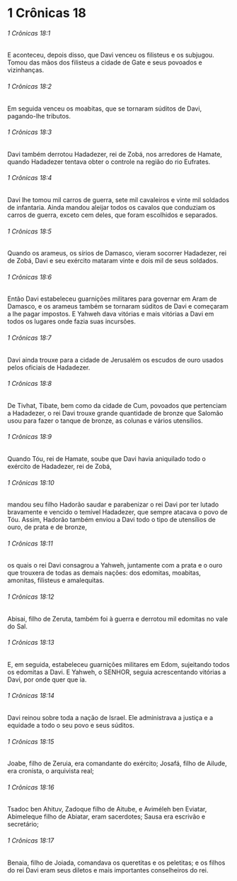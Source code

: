 # 1 Crônicas 18

###### 1 Crônicas 18:1

E aconteceu, depois disso, que Davi venceu os filisteus e os subjugou. Tomou das mãos dos filisteus a cidade de Gate e seus povoados e vizinhanças.

###### 1 Crônicas 18:2

Em seguida venceu os moabitas, que se tornaram súditos de Davi, pagando-lhe tributos.

###### 1 Crônicas 18:3

Davi também derrotou Hadadezer, rei de Zobá, nos arredores de Hamate, quando Hadadezer tentava obter o controle na região do rio Eufrates.

###### 1 Crônicas 18:4

Davi lhe tomou mil carros de guerra, sete mil cavaleiros e vinte mil soldados de infantaria. Ainda mandou aleijar todos os cavalos que conduziam os carros de guerra, exceto cem deles, que foram escolhidos e separados.

###### 1 Crônicas 18:5

Quando os arameus, os sírios de Damasco, vieram socorrer Hadadezer, rei de Zobá, Davi e seu exército mataram vinte e dois mil de seus soldados.

###### 1 Crônicas 18:6

Então Davi estabeleceu guarnições militares para governar em Aram de Damasco, e os arameus também se tornaram súditos de Davi e começaram a lhe pagar impostos. E Yahweh dava vitórias e mais vitórias a Davi em todos os lugares onde fazia suas incursões.

###### 1 Crônicas 18:7

Davi ainda trouxe para a cidade de Jerusalém os escudos de ouro usados pelos oficiais de Hadadezer.

###### 1 Crônicas 18:8

De Tivhat, Tibate, bem como da cidade de Cum, povoados que pertenciam a Hadadezer, o rei Davi trouxe grande quantidade de bronze que Salomão usou para fazer o tanque de bronze, as colunas e vários utensílios.

###### 1 Crônicas 18:9

Quando Tóu, rei de Hamate, soube que Davi havia aniquilado todo o exército de Hadadezer, rei de Zobá,

###### 1 Crônicas 18:10

mandou seu filho Hadorão saudar e parabenizar o rei Davi por ter lutado bravamente e vencido o temível Hadadezer, que sempre atacava o povo de Tóu. Assim, Hadorão também enviou a Davi todo o tipo de utensílios de ouro, de prata e de bronze,

###### 1 Crônicas 18:11

os quais o rei Davi consagrou a Yahweh, juntamente com a prata e o ouro que trouxera de todas as demais nações: dos edomitas, moabitas, amonitas, filisteus e amalequitas.

###### 1 Crônicas 18:12

Abisai, filho de Zeruta, também foi à guerra e derrotou mil edomitas no vale do Sal.

###### 1 Crônicas 18:13

E, em seguida, estabeleceu guarnições militares em Edom, sujeitando todos os edomitas a Davi. E Yahweh, o SENHOR, seguia acrescentando vitórias a Davi, por onde quer que ia.

###### 1 Crônicas 18:14

Davi reinou sobre toda a nação de Israel. Ele administrava a justiça e a equidade a todo o seu povo e seus súditos.

###### 1 Crônicas 18:15

Joabe, filho de Zeruia, era comandante do exército; Josafá, filho de Ailude, era cronista, o arquivista real;

###### 1 Crônicas 18:16

Tsadoc ben Ahituv, Zadoque filho de Aitube, e Aviméleh ben Eviatar, Abimeleque filho de Abiatar, eram sacerdotes; Sausa era escrivão e secretário;

###### 1 Crônicas 18:17

Benaia, filho de Joiada, comandava os queretitas e os peletitas; e os filhos do rei Davi eram seus diletos e mais importantes conselheiros do rei.

